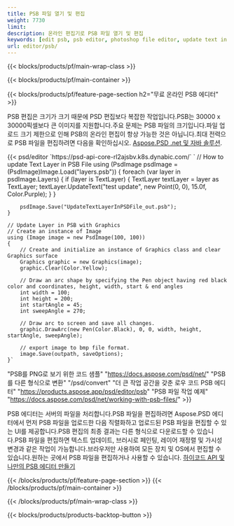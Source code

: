 ```yaml
---
title: PSB 파일 열기 및 편집
weight: 7730
limit: 
description: 온라인 편집기로 PSB 파일 열기 및 편집
keywords: [edit psb, psb editor, photoshop file editor, update text in psb, update psb, open psb, update text in psb]
url: editor/psb/
---
```


{{< blocks/products/pf/main-wrap-class >}}

{{< blocks/products/pf/main-container >}}

{{< blocks/products/pf/feature-page-section h2="무료 온라인 PSB 에디터" >}}
<p>PSB 편집은 크기가 크기 때문에 PSD 편집보다 복잡한 작업입니다.PSB는 30000 x 30000픽셀보다 큰 이미지를 지원합니다.주요 문제는 PSB 파일의 크기입니다.파일 업로드 크기 제한으로 인해 PSB의 온라인 편집이 항상 가능한 것은 아닙니다.최대 전력으로 PSB 파일을 편집하려면 다음을 확인하십시오. <a href="/psd/{{< lang-code >}}">Aspose.PSD .net 및 자바 솔루션</a>. </p>
{{< psd/editor `https://psd-api-core-rl2ajsbv.k8s.dynabic.com/` 
`	// How to update Text Layer in PSB File
	using (PsdImage psdImage = (PsdImage)Image.Load("layers.psb"))
  	{
		foreach (var layer in psdImage.Layers)
		{
			if (layer is TextLayer)
			{
				TextLayer textLayer = layer as TextLayer;
				textLayer.UpdateText("test update", new Point(0, 0), 15.0f, Color.Purple);
			}
		}

		psdImage.Save("UpdateTextLayerInPSDFile_out.psb");
	}
	
	// Update Layer in PSB with Graphics
	// Create an instance of Image
	using (Image image = new PsdImage(100, 100))
	{
		// Create and initialize an instance of Graphics class and clear Graphics surface
		Graphics graphic = new Graphics(image);
		graphic.Clear(Color.Yellow);

		// Draw an arc shape by specifying the Pen object having red black color and coordinates, height, width, start & end angles                 
		int width = 100;
		int height = 200;
		int startAngle = 45;
		int sweepAngle = 270;

		// Draw arc to screen and save all changes.
		graphic.DrawArc(new Pen(Color.Black), 0, 0, width, height, startAngle, sweepAngle);

		// export image to bmp file format.
		image.Save(outpath, saveOptions);
	}` 
"PSB를 PNG로 보기 위한 코드 샘플"  "https://docs.aspose.com/psd/net/" 
"PSB를 다른 형식으로 변환"  "/psd/convert" 
"더 큰 작업 공간을 갖춘 로우 코드 PSB 에디터" "https://products.aspose.app/psd/editor/psb" 
"PSB 파일 작업 예제" "https://docs.aspose.com/psd/net/working-with-psb-files/" >}}
<p>PSB 에디터는 서버의 파일을 처리합니다.PSB 파일을 편집하려면 Aspose.PSD 에디터에서 먼저 PSB 파일을 업로드한 다음 직렬화하고 업로드된 PSB 파일을 편집할 수 있는 UI를 제공합니다.PSB 편집의 최종 결과는 다른 형식으로 다운로드할 수 있습니다.PSB 파일을 편집하면 텍스트 업데이트, 브러시로 페인팅, 레이어 재정렬 및 가시성 변경과 같은 작업이 가능합니다.브라우저만 사용하여 모든 장치 및 OS에서 편집할 수 있습니다.원하는 곳에서 PSB 파일을 편집하거나 사용할 수 있습니다. <a href="https://docs.aspose.com/psd/net/working-with-psb-files/">하이코드 API 및 나만의 PSB 에디터 만들기</a></p>

{{< /blocks/products/pf/feature-page-section >}}
{{< /blocks/products/pf/main-container >}}


{{< /blocks/products/pf/main-wrap-class >}}

{{< blocks/products/products-backtop-button >}}

